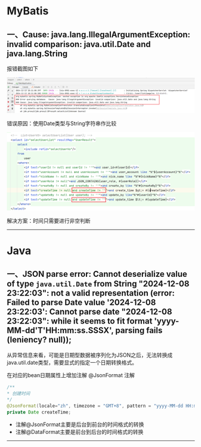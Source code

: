 # MyBatis

## 一、Cause: java.lang.IllegalArgumentException: invalid comparison: java.util.Date and java.lang.String

报错截图如下

![image-20241213181230085](./assets/image-20241213181230085.png)

错误原因：使用Date类型与String字符串作比较

<img src="./assets/image-20241213181307783.png" alt="image-20241213181307783" style="zoom:67%;" />

解决方案：时间只需要进行非空判断



---

# Java

## 一、JSON parse error: Cannot deserialize value of type `java.util.Date` from String "2024-12-08 23:22:03": not a valid representation (error: Failed to parse Date value '2024-12-08 23:22:03': Cannot parse date "2024-12-08 23:22:03": while it seems to fit format 'yyyy-MM-dd'T'HH:mm:ss.SSSX', parsing fails (leniency? null)); 

从异常信息来看，可能是日期型数据被序列化为JSON之后，无法转换成java.util.date类型，需要显式的指定一个日期转换格式。

在对应的bean日期属性上增加注解 @JsonFormat 注解

~~~java
/**
* 创建时间
*/
@JsonFormat(locale="zh", timezone = "GMT+8", pattern = "yyyy-MM-dd HH:mm:ss")
private Date createTime;
~~~

- 注解@JsonFormat主要是后台到前台的时间格式的转换
- 注解@DataFormat主要是前台到后台的时间格式的转换



---


